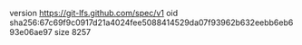 version https://git-lfs.github.com/spec/v1
oid sha256:67c69f9c0917d21a4024fee5088414529da07f93962b632eebb6eb693e06ae97
size 8257
